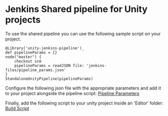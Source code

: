 # Jenkins Shared pipeline for Unity projects

To use the shared pipeline you can use the following sample script on your project.

```
@Library('unity-jenkins-pipeline')_
def pipelineParams = {}
node("master") {
    checkout scm
    pipelineParams = readJSON file: 'jenkins-files/pipeline_params.json'
}
StandaloneUnityPipeline(pipelineParams)
```

Configure the following json file with the appropriate parameters and add it to your project alongside the pipeline script:
[Pipeline Parameters](misc/pipelineParams.json)

Finally, add the following script to your unity project inside an 'Editor' folder:
[Build Script](misc/UnityBuildScript.cs)
